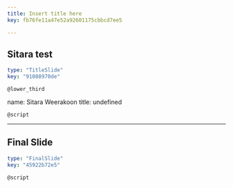 ```yaml
---
title: Insert title here
key: fb76fe11a47e52a92601175cbbcd7ee5

---
```

## Sitara test

```yaml
type: "TitleSlide"
key: "91088970de"
```

`@lower_third`

name: Sitara Weerakoon
title: undefined


`@script`



---
## Final Slide

```yaml
type: "FinalSlide"
key: "45922b72e5"
```

`@script`


